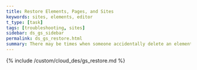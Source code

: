 ```yaml
---
title: Restore Elements, Pages, and Sites
keywords: sites, elements, editor
t_type: [task]
tags: [troubleshooting, sites]
sidebar: ds_gs_sidebar
permalink: ds_gs_restore.html
summary: There may be times when someone accidentally delete an element. When this happens, you can use Cloud Admin to restore deleted elements. You can also restore deleted pages and deleted sites.
---
```

{% include /custom/cloud_des/gs_restore.md %}